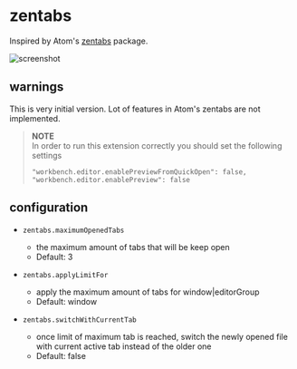 # zentabs

Inspired by Atom's [zentabs](https://github.com/ArnaudRinquin/atom-zentabs) package.

![screenshot](/images/screenshot.gif)

## warnings

This is very initial version. Lot of features in Atom's zentabs are not implemented.

>**NOTE**  
>In order to run this extension correctly you should set the following settings
>```
>"workbench.editor.enablePreviewFromQuickOpen": false,
>"workbench.editor.enablePreview": false
>```

 ## configuration

- `zentabs.maximumOpenedTabs`
  - the maximum amount of tabs that will be keep open
  - Default: 3

- `zentabs.applyLimitFor`
  - apply the maximum amount of tabs for window|editorGroup
  - Default: window

- `zentabs.switchWithCurrentTab`
  - once limit of maximum tab is reached, switch the newly opened file with current active tab instead of the older one
  - Default: false
